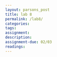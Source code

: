 ```yaml
---  
layout: parsons_post  
title: lab 8 
permalink: /lab8/  
categories:   
tags:  
assignment: 
description: 
assignment-due: 02/03
readings: 
---  
```

